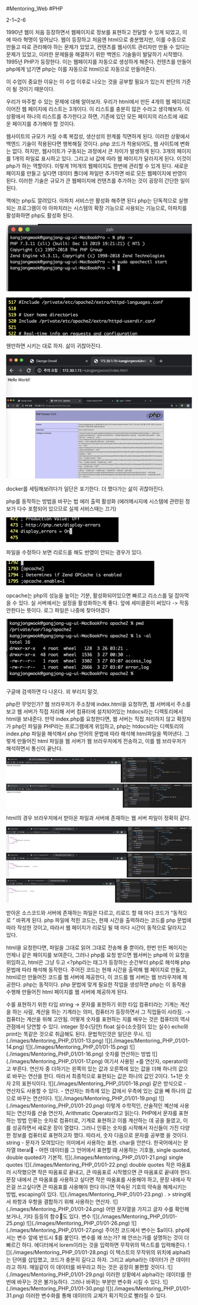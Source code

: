 #Mentoring_Web #PHP

2-1~2-6

1990년 웹이 처음 등장하면서 웹페이지로 정보를 표현하고 전달할 수 있게 되었고, 이에 따라 혁명이 일어났다. 웹이 등장하고 처음엔 html으로 충분했지만, 이를 수동으로 만들고 따로 관리해야 하는 문제가 있었고, 컨텐츠를 웹사이트 관리자만 만들 수 있다는 문제가 있었고, 이러한 문제들을 해결하기 위한 백엔드 기술들이 발달하기 시작했다. 
1995년 PHP가 등장한다. 이는 웹페이지를 자동으로 생성하게 해준다. 컨텐츠를 만들어 php에게 넘기면 php는 이를 자동으로 html으로 자동으로 만들어준다. 

이 수업이 중요한 이유는 이 수업 이후로 나오는 것을 공부할 필요가 있는지 판단의 기준이 될 것이기 때문이다. 

우리가 마주할 수 있는 문제에 대해 알아보자. 우리가 html에서 만든 4개의 웹 페이지로 이어진 웹 페이지에 리스트는 3개이다. 이 리스트를 충분히 많은 수라고 생각해보자. 이 상황에서 하나의 리스트를 추가한다고 하면, 기존에 있던 모든 페이지의 리스트에 새로운 페이지를 추가해야 할 것이다.

웹사이트의 규모가 커질 수록 복잡성, 생산성의 한계를 직면하게 된다.  이러한 상황에서 백엔드 기술이 적용된다면 행복해질 것이다.
php 코드가 적용되어도, 웹 사이트에 변화는 없다. 하지만, 웹사이트가 구동되는 과정에서 큰 차이가 발생하게 된다. 
3개의 페이지를 1개의 파일료 표시하고 있다. 그리고 id 값에 따라 웹 페이지가 달라지게  된다. 이것이 php가 하는 역할이다.  이렇게 1억개의 웹페이지도 한번에 관리할 수 있게 된다. 
새로운 페이지를 만들고 싶다면 데이터 폴더에 파일만 추가하면 바로 모든 웹페이지에 반영이 된다. 이러한 기술은 규모가 큰 웹페이지에 컨텐츠를 추가하는 것이 굉장히 간단한 일이 된다. 

맥에는 php도 깔려있다. 아파치 서비스만 활성화 해주면 된다
php는 단독적으로 실행되는 프로그램이 아 아파치라는 시스템의 확장 기능으로 사용되는 기능으로, 아파치를 활성화하면 php도 활성화 된다.

![](./images/Mentoring_PHP_01/01-1.png)

![](./images/Mentoring_PHP_01/01-2.png)

웬만하면 시키는 대로 하자. 삶이 귀찮아진다.

![](./images/Mentoring_PHP_01/01-3.png)
![](./images/Mentoring_PHP_01/01-4.png)

docker를 세팅해보려다가 일단은 포기한다. 더 했다가는 삶이 귀찮아진다.

php를 동작하는 방법을 바꾸는 법
에러 출력 활성화 (에러메시지에 시스템에 관련된 정보가 다수 포함되어 있으므로 실제 서비스때는 끄기)

![](./images/Mentoring_PHP_01/01-5.png)

파일을 수정하다 보면 리로드를 해도 반영이 안되는 경우가 있다.

![](./images/Mentoring_PHP_01/01-6.png)

opcache는 php의 성능을 높이는 기분, 활성화되어있으면 빠르고 리소스를 덜 잡아먹을 수 있다. 실 서버에서는 설정을 활성화하는게 좋다. 앞에 세미콜론이 써있다 -> 작동 안한다는 뜻이다.
로그 파일은 나중에 찾아야겠다 

![](./images/Mentoring_PHP_01/01-7.png)

구글에 검색하면 다 나온다. 꾀 부리지 말것.

php란 무엇인가?
웹 브라우저가 주소창에  index.html을 요청하면, 웹 서버에서 주소를 보고 웹 서버가 직접 처리해 서버 컴퓨터에 설치되어있는 htdocs라는 디렉토리에서 html을 보내준다.
만약 index.php를 요청한다면, 웹 서버는 직접 처리하지 않고 확장자가 php인 파일을 PHP라는 프로그램에게 위임하고, php는 htdocs라는 디렉토리의 index.php 파일을 해석해서 php 언어의 문법에 따라 해석해 html파일을 찍어낸다. 그렇게 만들어진 html 파일을 웹 서버가 웹 브라우저에게 전송하고, 이를 웹 브라우저가 해석하면서 통신이 끝난다.

![](./images/Mentoring_PHP_01/01-8.png)
![](./images/Mentoring_PHP_01/01-9.png)

html의 경우 브라우저에서 받아온 파일과 서버에 존재하는 웹 서버 파일이 정확히 같다.


![](./images/Mentoring_PHP_01/01-10.png)
![](./images/Mentoring_PHP_01/01-11.png)
![](./images/Mentoring_PHP_01/01-12.png)

받아온 소스코드와 서버에 존재하는 파일은 다르고, 리로드 할 때 마다 코드가 “동적으로 “ 바뀌게 된다.
php 파일에 적힌 코드는, 현재 시간을 출력하라는 코드를 php 문법에 따라 작성한 것이고, 따라서 웹 페이지가 리로딩 될 때 마다 시간이 동적으로 달라지고 있다. 

html을 요청한다면, 파일을 그대로 읽어 그대로 전송해 줄 뿐이라, 한번 만든 페이지는 언제나 같은 페이지를 보여준다, 그러나 php를 요청 받으면 웹서버는 php에 이 요청을 위임하고, html은 그냥 두고 <?php라는 태그가 등장하는 순간부터 php로 해석해 php 문법에 따라 해석해 동작한다. 
주어진 코드는 현재 시간을 출력해 웹 페이지로 만들고, html로만 만들어진 코드를 웹 서버에 제공한다, 이 코드를 웹 서버는 웹 브라우저에 제공한다. 
php는 동적이다. php 문법에 맞게 필요한 작업을 생성하면 php는 이 동작을 수행해 만들어진 html 페이지를 웹 서버에 제공하게 된다. 
<?php 안쪽에선 php로 처리되고, 이 바깥에서는 php가 아닌 것으로 처리된다.

프로그래밍 언어를 사용하는 것은, 데이터를 어떠한 의도에 따라 처리하기 위함이다. 그렇기 때문에, 프로그래밍을 배우는 것은  그 컴퓨터 언어가 어떤 데이터 형식들을 제공하는지 알아가는 과정과, 그 데이터 타입 별로 어떻게 처리하는 벙법을 언어가 제공하는지 알아가는 과정이다.

integer, float -> 수를 표현하기 위한 타입
string -> 문자를 표현하기 위한 타입

컴퓨터라는 기계는 계산을 하는 사람, 계산을 하는 기계라는 의미, 컴퓨터가 등장하면서 그 직업들이 사라짐. -> 컴퓨터는 계산을 위해 고안됨.
어떻게 숫자를 표현하는 지를 배우는 것은 컴퓨터의 역사 관점에서 당연할 수 있다.

integer  정수(딩얀)
float  실수(소숫점이 있는 실수)

echo와 print는 똑같은 것으로 취급해도 된다.  문법적인것은 일단은 무시.

![](./images/Mentoring_PHP_01/01-13.png)
![](./images/Mentoring_PHP_01/01-14.png)
![](./images/Mentoring_PHP_01/01-15.png)
![](./images/Mentoring_PHP_01/01-16.png)

숫자를 연산하는 방법

![](./images/Mentoring_PHP_01/01-17.png)

여기서 사용된 +를 연산자, operator라고 부른다. 연산자 중 더하기는 왼쪽의 있는 값과 오른쪽에 있는 값을 더해 하나의 값으로 바꾸는 연산을 한다. 따라서 최종적으로 표현되는 값은 하나의 값인 2이다. 1+1은 숫자 2의 표현식이다.

![](./images/Mentoring_PHP_01/01-18.png)

같은 방식으로 - 연산자도 사용할 수 있다. - 연산자는 좌측에 있는 값에서 우측에 있는 값을 빼 하나의 값으로 바꾸는 연산이다. 

![](./images/Mentoring_PHP_01/01-19.png)
![](./images/Mentoring_PHP_01/01-20.png)

이렇게 수학적인, 산술적인 꼐산에 사용되는 연산자를 산술 연산자, Arithmatic Operator라고 읽는다.

PHP에서 문자를 표현하는 방법
인류는 숫자로 컴퓨터로, 기계로 표현하고 이를 계산하는 데 공을 들였고, 이를 성공하면서 새로운 장이 열렸다. 그러니 인류는 숫자를 시작해서 자신들이 가진 다양한 정보를 컴퓨터로 표현하고자 했다. 따라서, 숫자 다음으로 문자를 공부했 을 것이다. 

string - 문자가 모여있다는 의미에서 사용하는 표현. char을 안쓴다. 한국어에서는 문자열
literal - 어떤 데이터를 그 언어에서 표현할 떄 사용하는 기호들, single quoted, double quoted가 기본적.

![](./images/Mentoring_PHP_01/01-21.png)

single quotes

![](./images/Mentoring_PHP_01/01-22.png)

double quotes
작은 따옴표러 시작했으면 작은 따옴표로 끝내고, 큰 따옴표로 시작했으면 큰 따옴표로 끝내야 한다.
문장 내에서 큰 따옴표를 사용하고 싶다면 작은 따옴표를 사용해야 하고, 문장 내에사 작은걸 쓰고싶다면 큰 따옴표를 사용해야 한다
아니면 약속된 기호의 약속을 해제시키는 방법, escaping이 있다.

![](./images/Mentoring_PHP_01/01-23.png)
. > string에서 좌항과 우항을 결합하기 위해 사용하는 연산자.
![](./images/Mentoring_PHP_01/01-24.png)
어떤 문자열을 가지고 글자 수를 확인해보거나, 기타 등등의 함수도 있다.
변수

![](./images/Mentoring_PHP_01/01-25.png)
![](./images/Mentoring_PHP_01/01-26.png)
![](./images/Mentoring_PHP_01/01-27.png)

주어진 코드에서 변수는 $a이다. php에서는 변수 앞에 반드시 $를 붙인다. 
변수를 왜 쓰는가? 왜 안쓰는가를 설명하는 것이 더 빠르긴 하다. 
에디터에서 lorem이라는 것을 입력하면 무작위의 텍스트를 입력해준다.

![](./images/Mentoring_PHP_01/01-28.png)

이 텍스트의 무작위의 위치에 alpha라는 단어를 삽입했고, 코드가 충분히 길다고 하자. 그리고 alpha라는 데이터가 큰 데이터라고 하자. 매일같이 이 데이터를 바꾸라고 하는 것은 굉장히 불편할 것이다.

![](./images/Mentoring_PHP_01/01-29.png)

이러한 상황에서 alpha라는 데이터를 한번에 바꾸는 것은 불가능하다. 그러나 바뀌는 부분만 변수화 시킬 수 있다. 

![](./images/Mentoring_PHP_01/01-30.png)
![](./images/Mentoring_PHP_01/01-31.png)

이러한 변수화를 통해 데이터의 교체가 획기적으로 빨라질 수 있다.


